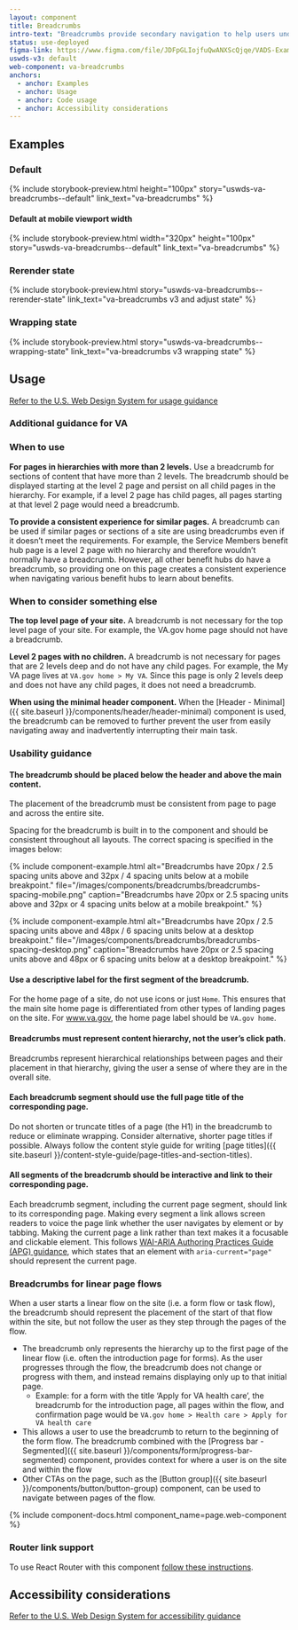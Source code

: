 ```yaml
---
layout: component
title: Breadcrumbs
intro-text: "Breadcrumbs provide secondary navigation to help users understand where they are in a website. In addition, the breadcrumb tells search engines how the site is structured, and it can be displayed in search results (for unauthenticated content that doesn’t require users to be logged in). This can improve rankings, and provide users with additional context."
status: use-deployed
figma-link: https://www.figma.com/file/JDFpGLIojfuQwANXScQjqe/VADS-Example-Library?type=design&node-id=35%3A151&mode=design&t=ep6tlGT5gNsbWqGP-1
uswds-v3: default
web-component: va-breadcrumbs
anchors:
  - anchor: Examples
  - anchor: Usage
  - anchor: Code usage
  - anchor: Accessibility considerations
---
```


## Examples

### Default

{% include storybook-preview.html height="100px" story="uswds-va-breadcrumbs--default" link_text="va-breadcrumbs" %}

#### Default at mobile viewport width

{% include storybook-preview.html width="320px" height="100px" story="uswds-va-breadcrumbs--default" link_text="va-breadcrumbs" %}

### Rerender state

{% include storybook-preview.html story="uswds-va-breadcrumbs--rerender-state" link_text="va-breadcrumbs v3 and adjust state" %}

### Wrapping state

{% include storybook-preview.html story="uswds-va-breadcrumbs--wrapping-state" link_text="va-breadcrumbs v3 wrapping state" %}

## Usage

<a class="vads-c-action-link--blue" href="https://designsystem.digital.gov/components/breadcrumb/">Refer to the U.S. Web Design System for usage guidance</a>

### Additional guidance for VA

### When to use

**For pages in hierarchies with more than 2 levels.** Use a breadcrumb for sections of content that have more than 2 levels. The breadcrumb should be displayed starting at the level 2 page and persist on all child pages in the hierarchy. For example, if a level 2 page has child pages, all pages starting at that level 2 page would need a breadcrumb.  

**To provide a consistent experience for similar pages.** A breadcrumb can be used if similar pages or sections of a site are using breadcrumbs even if it doesn’t meet the requirements.  For example, the Service Members benefit hub page is a level 2 page with no hierarchy and therefore wouldn’t normally have a breadcrumb.  However, all other benefit hubs do have a breadcrumb, so providing one on this page creates a consistent experience when navigating various benefit hubs to learn about benefits. 

### When to consider something else

**The top level page of your site.** A breadcrumb is not necessary for the top level page of your site.  For example, the VA.gov home page should not have a breadcrumb.

**Level 2 pages with no children.** A breadcrumb is not necessary for pages that are 2 levels deep and do not have any child pages.  For example, the My VA page lives at `VA.gov home > My VA`. Since this page is only 2 levels deep and does not have any child pages, it does not need a breadcrumb. 

**When using the minimal header component.** When the [Header - Minimal]({{ site.baseurl }}/components/header/header-minimal) component is used, the breadcrumb can be removed to further prevent the user from easily navigating away and inadvertently interrupting their main task.

### Usability guidance

#### The breadcrumb should be placed below the header and above the main content.
The placement of the breadcrumb must be consistent from page to page and across the entire site.

Spacing for the breadcrumb is built in to the component and should be consistent throughout all layouts. The correct spacing is specified in the images below:

{% include component-example.html alt="Breadcrumbs have 20px / 2.5 spacing units above and 32px / 4 spacing units below at a mobile breakpoint." file="/images/components/breadcrumbs/breadcrumbs-spacing-mobile.png" caption="Breadcrumbs have 20px or 2.5 spacing units above and 32px or 4 spacing units below at a mobile breakpoint." %}

{% include component-example.html alt="Breadcrumbs have 20px / 2.5 spacing units above and 48px / 6 spacing units below at a desktop breakpoint." file="/images/components/breadcrumbs/breadcrumbs-spacing-desktop.png" caption="Breadcrumbs have 20px or 2.5 spacing units above and 48px or 6 spacing units below at a desktop breakpoint." %}

#### Use a descriptive label for  the first segment of the breadcrumb. 
For the home page of a site, do not use icons or just `Home`.  This ensures that the main site home page is differentiated from other types of landing pages on the site.  For www.va.gov, the home page label should be `VA.gov home`.

#### Breadcrumbs must represent content hierarchy, not the user’s click path. 
Breadcrumbs represent hierarchical relationships between pages and their placement in that hierarchy, giving the user a sense of where they are in the overall site. 

#### Each breadcrumb segment should use the full page title of the corresponding page.
Do not shorten or truncate titles of a page (the H1) in the breadcrumb to reduce or eliminate wrapping.  Consider alternative, shorter page titles if possible. Always follow the content style guide for writing [page titles]({{ site.baseurl }}/content-style-guide/page-titles-and-section-titles).

#### All segments of the breadcrumb should be interactive and link to their corresponding page. 
Each breadcrumb segment, including the current page segment,  should link to its corresponding page. Making every segment a link allows screen readers to voice the page link whether the user navigates by element or by tabbing.  Making the current page a link rather than text makes it a focusable and clickable element. This follows [WAI-ARIA Authoring Practices Guide (APG) guidance](https://www.w3.org/WAI/ARIA/apg/patterns/breadcrumb/examples/breadcrumb/), which states that an element with `aria-current="page"` should represent the current page.

### Breadcrumbs for linear page flows
When a user starts a linear flow on the site (i.e. a form flow or task flow), the breadcrumb should represent the placement of the start of that flow within the site, but not follow the user as they step through the pages of the flow.

* The breadcrumb only represents the hierarchy up to the first page of the linear flow (i.e. often the introduction page for forms). As the user progresses through the flow, the breadcrumb does not change or progress with them, and instead remains displaying only up to that initial page.
  * Example: for a form with the title ‘Apply for VA health care’, the breadcrumb for the introduction page, all pages within the flow, and confirmation page would be `VA.gov home > Health care > Apply for VA health care`
* This allows a user to use the breadcrumb to return to the beginning of the form flow. The breadcrumb combined with the [Progress bar - Segmented]({{ site.baseurl }}/components/form/progress-bar-segmented) component, provides context for where a user is on the site and within the flow
* Other CTAs on the page, such as the [Button group]({{ site.baseurl }}/components/button/button-group) component, can be used to navigate between pages of the flow. 

{% include component-docs.html component_name=page.web-component %}

### Router link support

To use React Router with this component [follow these instructions](https://design.va.gov/storybook/?path=/docs/uswds-va-breadcrumbs--with-router-link-support#with-router-link-support).

## Accessibility considerations

<a class="vads-c-action-link--blue" href="https://designsystem.digital.gov/components/breadcrumb/#accessibility-select">Refer to the U.S. Web Design System for accessibility guidance</a>

